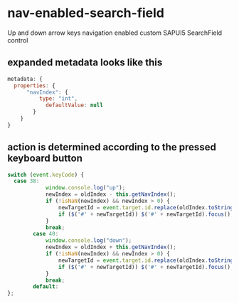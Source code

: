# nav-enabled-search-field
Up and down arrow keys navigation enabled custom SAPUI5 SearchField control

## expanded metadata looks like this
```js
metadata: {
  properties: {
	  "navIndex": {
		  type: "int",
			defaultValue: null
		}
	}
}
```

## action is determined according to the pressed keyboard button
```js
switch (event.keyCode) {
  case 38:
			window.console.log("up");
			newIndex = oldIndex - this.getNavIndex();
			if (!isNaN(newIndex) && newIndex > 0) {
				newTargetId = event.target.id.replace(oldIndex.toString(), newIndex.toString());
				if ($('#' + newTargetId)) $('#' + newTargetId).focus();
			}
			break;
		case 40:
			window.console.log("down");
			newIndex = oldIndex + this.getNavIndex();
			if (!isNaN(newIndex) && newIndex > 0) {
				newTargetId = event.target.id.replace(oldIndex.toString(), newIndex.toString());
				if ($('#' + newTargetId)) $('#' + newTargetId).focus();
			}
			break;
		default:
};
```
